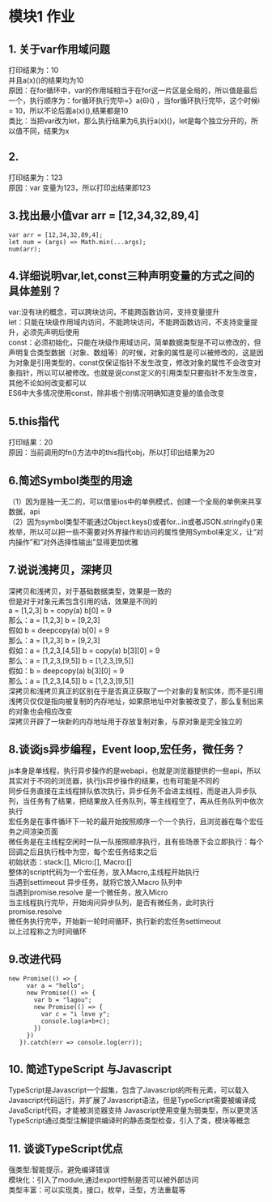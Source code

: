 # 模块1 作业

## 1. 关于var作用域问题

打印结果为：10 <br>
并且a(x)()的结果均为10 <br>
原因：在for循环中，var的作用域相当于在for这一片区是全局的，所以值是最后一个，执行顺序为：for循环执行完毕=》a(6)() ，当for循环执行完毕，这个时候i = 10，所以不论后面a(x)(),结果都是10 <br>
类比：当把var改为let，那么执行结果为6,执行a(x)()，let是每个独立分开的，所以值不同，结果为x

## 2.

打印结果为：123<br>
原因：var 变量为123，所以打印出结果即123<br>

## 3.找出最小值var arr = [12,34,32,89,4]
 
  ```
  var arr = [12,34,32,89,4];
  let num = (args) => Math.min(...args);
  num(arr);
  ```

## 4.详细说明var,let,const三种声明变量的方式之间的具体差别？
var:没有块的概念，可以跨块访问，不能跨函数访问，支持变量提升<br>
let：只能在块级作用域内访问，不能跨块访问，不能跨函数访问，不支持变量提升，必须先声明后使用<br>
const：必须初始化，只能在块级作用域访问，简单数据类型是不可以修改的，但声明复合类型数据（对象、数组等）的时候，对象的属性是可以被修改的，这是因为对象是引用类型的，const仅保证指针不发生改变，修改对象的属性不会改变对象指针，所以可以被修改。也就是说const定义的引用类型只要指针不发生改变，其他不论如何改变都可以<br>
ES6中大多情况使用const，除非极个别情况明确知道变量的值会改变

## 5.this指代

打印结果：20<br>
原因：当前调用的fn()方法中的this指代obj，所以打印出结果为20<br>

## 6.简述Symbol类型的用途
（1）因为是独一无二的，可以借鉴ios中的单例模式，创建一个全局的单例来共享数据，api<br>
（2）因为symbol类型不能通过Object.keys()或者for...in或者JSON.stringify()来枚举，所以可以把一些不需要对外界操作和访问的属性使用Symbol来定义，让“对内操作”和“对外选择性输出”显得更加优雅

## 7.说说浅拷贝，深拷贝
深拷贝和浅拷贝，对于基础数据类型，效果是一致的<br>
但是对于对象元素包含引用的话，效果是不同的<br>
a = [1,2,3] b = copy(a) b[0] = 9<br>
那么：a = [1,2,3] b = [9,2,3]<br>
假如 b = deepcopy(a) b[0] = 9<br>
那么：a = [1,2,3] b = [9,2,3]<br>
假如：a = [1,2,3,[4,5]] b = copy(a) b[3][0] = 9<br>
那么：a = [1,2,3,[9,5]] b = [1,2,3,[9,5]]<br>
假如：b = deepcopy(a) b[3][0] = 9<br>
那么：a = [1,2,3,[4,5]] b = [1,2,3,[9,5]]<br>
深拷贝和浅拷贝真正的区别在于是否真正获取了一个对象的复制实体，而不是引用<br>
浅拷贝仅仅是指向被复制的内存地址，如果原地址中对象被改变了，那么复制出来的对象也会相应改变<br>
深拷贝开辟了一块新的内存地址用于存放复制对象，与原对象是完全独立的<br>

## 8.谈谈js异步编程，Event loop,宏任务，微任务？
js本身是单线程，执行异步操作的是webapi，也就是浏览器提供的一些api，所以其实对于不同的浏览器，执行js异步操作的结果，也有可能是不同的<br>
同步任务直接在主线程排队依次执行，异步任务不会进主线程，而是进入异步队列，当任务有了结果，把结果放入任务队列，等主线程空了，再从任务队列中依次执行<br>
宏任务是在事件循环下一轮的最开始按照顺序一个一个执行，且浏览器在每个宏任务之间渲染页面<br>
微任务是在主线程空闲时一队一队按照顺序执行，且有些场景下会立即执行：每个回调之后且执行栈中为空，每个宏任务结束之后<br>
初始状态：stack:[], Micro:[], Macro:[]<br>
整体的script代码为一个宏任务，放入Macro,主线程开始执行<br>
当遇到settimeout 异步任务，就将它放入Macro 队列中<br>
当遇到promise.resolve 是一个微任务，放入Micro<br>
当主线程执行完毕，开始询问异步队列，是否有微任务，此时执行promise.resolve<br>
微任务执行完毕，开始新一轮时间循环，执行新的宏任务settimeout <br>
以上过程称之为时间循环

## 9.改进代码

 ```
 new Promise(() => {
      var a = "hello";
      new Promise(() => {
        var b = "lagou";
        new Promise(() => {
          var c = "i love y";
          console.log(a+b+c);
        })
      })
    }).catch(err => console.log(err));
 ```


## 10. 简述TypeScript 与Javascript
TypeScript是Javascript一个超集，包含了Javascript的所有元素，可以载入Javascript代码运行，并扩展了Javascript语法，但是TypeScript需要被编译成JavaScript代码，才能被浏览器支持
Javascript使用变量为弱类型，所以更灵活<br>
TypeScript通过类型注解提供编译时的静态类型检查，引入了类，模块等概念

## 11. 谈谈TypeScript优点
强类型:智能提示，避免编译错误<br>
模块化：引入了module,通过export控制是否可以被外部访问<br>
类型丰富：可以实现类，接口，枚举，泛型，方法重载等<br>










